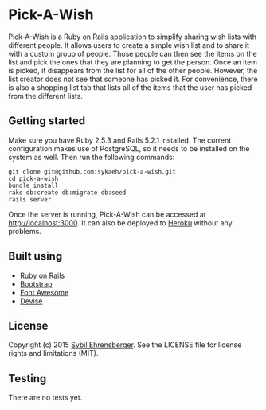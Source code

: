 # Pick-A-Wish
Pick-A-Wish is a Ruby on Rails application to simplify sharing wish lists with different people. It allows users to create a simple wish list and to share it with a custom group of people. Those people can then see the items on the list and pick the ones that they are planning to get the person. Once an item is picked, it disappears from the list for all of the other people. However, the list creator does not see that someone has picked it. For convenience, there is also a shopping list tab that lists all of the items that the user has picked from the different lists.

## Getting started
Make sure you have Ruby 2.5.3 and Rails 5.2.1 installed. The current configuration makes use of PostgreSQL, so it needs to be installed on the system as well. Then run the following commands:

```
git clone git@github.com:sykaeh/pick-a-wish.git
cd pick-a-wish
bundle install
rake db:create db:migrate db:seed
rails server
```

Once the server is running, Pick-A-Wish can be accessed at [http://localhost:3000](http://localhost:3000). It can also be deployed to [Heroku](https://www.heroku.com/) without any problems.

## Built using
- [Ruby on Rails](http://rubyonrails.org/)
- [Bootstrap](http://getbootstrap.com/)
- [Font Awesome](https://fortawesome.github.io/Font-Awesome/)
- [Devise](https://github.com/plataformatec/devise)


## License
Copyright (c) 2015 [Sybil Ehrensberger](http://sybil-ehrensberger.com). See the LICENSE file for license rights and limitations (MIT).

## Testing
There are no tests yet.
